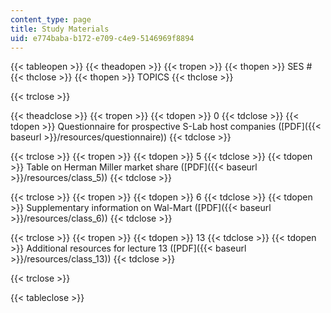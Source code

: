 ```yaml
---
content_type: page
title: Study Materials
uid: e774baba-b172-e709-c4e9-5146969f8894
---
```


{{< tableopen >}}
{{< theadopen >}}
{{< tropen >}}
{{< thopen >}}
SES #
{{< thclose >}}
{{< thopen >}}
TOPICS
{{< thclose >}}

{{< trclose >}}

{{< theadclose >}}
{{< tropen >}}
{{< tdopen >}}
0
{{< tdclose >}}
{{< tdopen >}}
Questionnaire for prospective S-Lab host companies ([PDF]({{< baseurl >}}/resources/questionnaire))
{{< tdclose >}}

{{< trclose >}}
{{< tropen >}}
{{< tdopen >}}
5
{{< tdclose >}}
{{< tdopen >}}
Table on Herman Miller market share ([PDF]({{< baseurl >}}/resources/class_5))
{{< tdclose >}}

{{< trclose >}}
{{< tropen >}}
{{< tdopen >}}
6
{{< tdclose >}}
{{< tdopen >}}
Supplementary information on Wal-Mart ([PDF]({{< baseurl >}}/resources/class_6))
{{< tdclose >}}

{{< trclose >}}
{{< tropen >}}
{{< tdopen >}}
13
{{< tdclose >}}
{{< tdopen >}}
Additional resources for lecture 13 ([PDF]({{< baseurl >}}/resources/class_13))
{{< tdclose >}}

{{< trclose >}}

{{< tableclose >}}